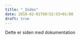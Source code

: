 ```yaml
---
title: "_Index"
date: 2018-02-01T08:52:53+01:00
draft: true
---
```


Dette er siden med dokumentation

